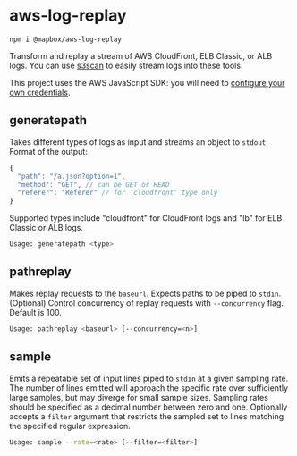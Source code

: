 # aws-log-replay

```
npm i @mapbox/aws-log-replay
```

Transform and replay a stream of AWS CloudFront, ELB Classic, or ALB logs. You can use [s3scan](https://github.com/mapbox/s3scan) to easily stream logs into these tools.

This project uses the AWS JavaScript SDK: you will need to [configure your own credentials](http://docs.aws.amazon.com/AWSJavaScriptSDK/guide/node-configuring.html).

## generatepath

Takes different types of logs as input and streams  an object to `stdout`. Format of the output:
```js
{
  "path": "/a.json?option=1", 
  "method": "GET", // can be GET or HEAD
  "referer": "Referer" // for 'cloudfront' type only
}
```
Supported types include "cloudfront" for CloudFront logs and "lb" for ELB Classic or ALB logs.

```sh
Usage: generatepath <type>
```

## pathreplay

Makes replay requests to the `baseurl`. Expects paths to be piped to `stdin`. (Optional) Control concurrency of replay requests with `--concurrency` flag. Default is 100.

```sh
Usage: pathreplay <baseurl> [--concurrency=<n>]
```

## sample

Emits a repeatable set of input lines piped to `stdin` at a given sampling rate. The number of lines emitted will approach the specific rate over sufficiently large samples, but may diverge for small sample sizes. Sampling rates should be specified as a decimal number between zero and one. Optionally accepts a `filter` argument that restricts the sampled set to lines matching the specified regular expression.

```sh
Usage: sample --rate=<rate> [--filter=<filter>]
```
